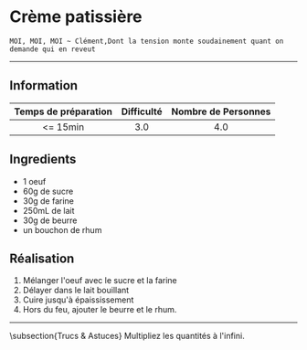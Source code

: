 # Crème patissière

`MOI, MOI, MOI ~ Clément,Dont la tension monte soudainement quant on demande qui en reveut`

---

## Information

| Temps de préparation  | Difficulté    | Nombre de Personnes |
|:---------------------:|:-------------:|:-------------------:|
| <= 15min            | 3.0  | 4.0        |

## Ingredients

- 1 oeuf
- 60g de sucre
- 30g de farine
- 250mL de lait
- 30g de beurre
- un bouchon de rhum


## Réalisation

1. Mélanger l'oeuf avec le sucre et la farine
1. Délayer dans le lait bouillant
1. Cuire jusqu'à épaississement
1. Hors du feu, ajouter le beurre et le rhum.


---

\subsection{Trucs \& Astuces}
	Multipliez les quantités à l'infini.
